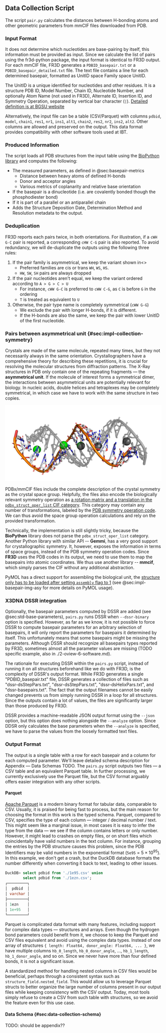 ## Data Collection Script

The script `pair.py` calculates the distances between H-bonding atoms and other geometric parameters from mmCIF files downloaded from PDB.

### Input Format

It does not determine which nucleotides are base-pairing by itself, this information must be provided as input.
Since we calculate the list of pairs using the fr3d-python package, the input format is identical to FR3D output.
For each mmCIF file, FR3D generates a `PDBID_basepair.txt` or a `PDBID_basepair_detailed.txt` file.
The text file contains a line for each determined basepair, formatted as UnitID space Family space UnitID.

The UnitID is a unique identified for nucleotides and other residues.
It is a structure PDB ID, Model Number, Chain ID, Nucleotide Number, and optionally Atom Name (not used in FR3D), Alternate ID, Insertion ID, and Symmetry Operation, separated by vertical bar character (`|`). [Detailed definition is at BGSU website](https://www.bgsu.edu/research/rna/help/rna-3d-hub-help/unit-ids.html)

Alternatively, the input file can be a table (CSV/Parquet) with columns `pdbid`, `model`, `chain1`, `res1`, `nr1`, `ins1`, `alt1`, `chain2`, `res2`, `nr2`, `ins2`, `alt2`.
Other columns are allowed and preserved on the output.
This data format provides compatibility with other software tools used at IBT.
<!-- TODO `--pair-type` option, rename to family? -->

### Produced Information

The script loads all PDB structures from the input table using the [BioPython library](https://doi.org/10.1093/bioinformatics/btp163) and computes the following:

* The measured parameters, as defined in @sec:basepair-metrics
    * Distance between heavy atoms of defined H-bonds
    * Donor and acceptor angles
    * Various metrics of coplanarity and relative base orientation
* If the basepair is a dinucleotide (i.e. are covalently bonded though the phosphodiester bond)
* If it is part of a parallel or an antiparallel chain
* Adds the Structure Deposition Date, Determination Method and Resolution metadata to the output.

### Deduplication

FR3D reports each pairs twice, in both orientations.
For illustration, if a `cWH G-C` pair is reported, a corresponding `cHW C-G` pair is also reported.
To avoid redundancy, we will de-duplicate the outputs using the following three rules:

1. If the pair family is asymmetrical, we keep the variant shown in<>
    * Preferred families are cis or trans `WH`, `WS`, `HS`.
    * `HW`, `SW`, `SH` pairs are always dropped
2. If the pair nucleotides aren't equal, we keep the variant ordered according to `A > G > C > U`
    * For instance, `cWW G-C` is preferred to `cWW C-G`, as `C` is before `G` in the ordering
    * `T` is treated as equivalent to `U`
3. Otherwise, the pair type name is completely symmetrical (`cWW G-G`)
    * We exclude the pair with longer H-bonds, if it is different.
    * If the H-bonds are also the same, we keep the pair with lower UnitID of the first nucleotide.

### Pairs between asymmetrical unit {#sec:impl-collection-symmetry}

Crystals are made of the same molecule, repeated many times, but they not necessarily always in the same orientation.
Crystallographers have a comprehensive theory for describing these repetitions, it is crucial for resolving the molecular structures from diffraction patterns.
The X-Ray structures in PDB only contain one of the repeating fragments — the **asymmetrical unit**.
If the molecule of interest forms a symmetrical dimer, the interactions between asymmetrical units are potentially relevant for biology.
In nucleic acids, double helices and tetraplexes may be completely symmetrical, in which case we have to work with the same structure in two copies.

![The [`6ros`](https://www.rcsb.org/structure/6ROS) structure only has coordinates of one of the chains, the second one is a symmetric copy. All basepairs are between the two.](../img/6ros-symmetry-illustration.png)

PDBx/mmCIF files include the complete description of the crystal symmetry as the crystal space group.
Helpfully, the files also encode the biologically relevant symmetry operation as [a rotation matrix and a translation in the `pdbx_struct_oper_list` CIF category](https://mmcif.wwpdb.org/dictionaries/mmcif_pdbx_v50.dic/Categories/pdbx_struct_oper_list.html).
This category may contain any number of transformations, labeled by the [PDB symmetry operation code](http://www.bmsc.washington.edu/CrystaLinks/man/pdb/part_74.html).
We can thus avoid the space group operation calculations and rely on the provided transformation.

<!-- ```
loop_                                                                                                                          
_pdbx_struct_oper_list.id                                     
_pdbx_struct_oper_list.type                                                                                                    
_pdbx_struct_oper_list.name
_pdbx_struct_oper_list.symmetry_operation                                                                                      
_pdbx_struct_oper_list.matrix[1][1]
_pdbx_struct_oper_list.matrix[1][2]                                                                                            
_pdbx_struct_oper_list.matrix[1][3]
_pdbx_struct_oper_list.vector[1]                                                                                               
_pdbx_struct_oper_list.matrix[2][1]
_pdbx_struct_oper_list.matrix[2][2]                                                                                            
_pdbx_struct_oper_list.matrix[2][3]
_pdbx_struct_oper_list.vector[2]                                                                                               
_pdbx_struct_oper_list.matrix[3][1]
_pdbx_struct_oper_list.matrix[3][2]                                                                                            
_pdbx_struct_oper_list.matrix[3][3]
_pdbx_struct_oper_list.vector[3]                                                                                               
1 'identity operation'         1_555 x,y,z      1.0000000000 0.0000000000 0.0000000000 0.0000000000   0.0000000000 1.0000000000
0.0000000000 0.0000000000  0.0000000000 0.0000000000 1.0000000000  0.0000000000                                     
2 'crystal symmetry operation' 7_465 y-1,x+1,-z 0.0000000000 1.0000000000 0.0000000000 -38.4400000000 1.0000000000 0.0000000000
0.0000000000 38.4400000000 0.0000000000 0.0000000000 -1.0000000000 0.0000000000
``` -->

Technically, the implementation is still slightly tricky, because the **BioPython** library does not parse the `pdbx_struct_oper_list` category.
Another Python library with similar API -- **Gemmi**, has a very good support for crystallographic symmetry.
It, however, exposes the information in terms of space groups, instead of the PDB symmetry operation codes.
Since **FR3D** uses the PDB codes in its output, we need to use them to map the basepairs into atomic coordinates.
We thus use another library -- **mmcif**, which simply parses the CIF without any additional abstraction.

PyMOL has a direct support for assembling the biological unit, the [structure only has to be loaded after setting `assembly` flag to 1](https://pymolwiki.org/index.php/Assembly) (see @sec:impl-basepair-img-asy for more details on PyMOL usage).

### X3DNA DSSR integration

Optionally, the basepair parameters computed by DSSR are added (see @sec:std-base-parameters), `pairs.py` runs DSSR when `--dssr-binary` option is specified.
However, as far as we know, it is not possible to force DSSR to compute basepair parameters for an arbitrary selection of basepairs, it will only report the parameters for basepairs it determined by itself.
This unfortunately means that some basepairs might be missing the parameters.
Although DSSR should recognize all basepairs types reported by FR3D, sometimes almost all the parameter values are missing (TODO specific example, also in ./2-oview-6-software.md).

The rationale for executing DSSR within the `pairs.py` script, instead of running it on all structures beforehand like we do with FR3D, is the complexity of DSSR's output format.
While FR3D generates a single "PDBID_basepair.txt" file, DSSR generates a collection of files such as "dssr-dsStepPars.txt", "dssr-dsStepPars.txt", "dssr-dsHelixPars.txt", and "dssr-basepairs.txt".
The fact that the output filenames cannot be easily changed prevents us from simply running DSSR in a loop for all structures.
Since the outputs contain a lot of values, the files are significantly larger than those produced by FR3D.

DSSR provides a machine-readable JSON output format using the `--json` option, but this option does nothing alongside the `--analyze` option.
Since DDSR only calculates the base parameters when the `--analyze` is specified, we have to parse the values from the loosely formatted text files.

### Output Format

The output is a single table with a row for each basepair and a column for each computed parameter.
We'll leave detailed schema description for Appendix — Data Schemas TODO.
The `pairs.py` script outputs two files — a CSV table and an equivalent Parquet table.
In further processing, we currently exclusively use the Parquet file, but the CSV format arguably offers easier integration with any other scripts.

#### Parquet

[Apache Parquet](https://en.wikipedia.org/wiki/Apache_Parquet) is a modern binary format for tabular data, comparable to CSV.
Usually, it is praised for being fast to process, but the main reason for choosing the format in this work is the typed schema.
Parquet, compared to CSV, specifies the type of each column — integer / decimal number / text.
This might seem like a marginal issue, in most cases it is easy to infer the type from the data — we see if the column contains letters or only number.
However, it might lead to crashes on empty files, or on short files which coincidentally have valid numbers in the text column.
For instance, grouping the entries by the PDB structure causes this problem, since the PDB Identifiers may be valid numbers in the exponential format (`5e95` = $5\times10^{95}$).
In this example, we don't get a crash, but the DuckDB database formats the number differently when converting it back to text, leading to other issues.

```sql
DuckDB> select pdbid from './1e95.csv' union
        select pdbid from './1ezn.csv';
┌─────────┐
│  pdbid  │
│ varchar │
├─────────┤
│ 1ezn    │
│ 1e+95   │
└─────────┘
```

Parquet is complicated data format with many features, including support for complex data types — structures and arrays.
Even though the hydrogen bond parameters could benefit from it, we choose to keep the Parquet and CSV files equivalent and avoid using the complex data types.
Instead of one array of structures `{ length: Float64, donor_angle: Float64, ... }`, we have multiple columns `hb_0_length`, `hb_0_donor_angle`, ..., `hb_1_length`, `hb_1_donor_angle`, and so on.
Since we never have more than four defined bonds, it is not a significant issue.

A standardized method for handling nested columns in CSV files would be beneficial, perhaps through a consistent syntax such as `structure_field.nested_field`.
This would allow us to leverage Parquet structs to better organize the large number of columns present in our output files while keeping consistency with the CSV output.
Today, most tools simply refuse to create a CSV from such table with structures, so we avoid the feature even for this use case.


#### Data Schema {#sec:data-collection-schema}

TODO: should be appendix??
